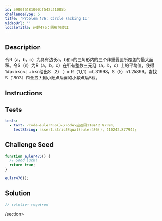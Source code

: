 ```yaml
---
id: 5900f5481000cf542c51005b
challengeType: 5
title: 'Problem 476: Circle Packing II'
videoUrl: ''
localeTitle: 问题476：圆形包装II
---
```


## Description
<section id="description">令R（a，b，c）为具有边长a，b和c的三角形内的三个非重叠圆所覆盖的最大面积。令S（n）为R（a，b，c）在所有整数三元组（a，b，c）上的平均值，使得1≤a≤b≤c&lt;a +b≤n给出S（2） ）= R（1,1,1）≈0.31998，S（5）≈1.25899。查找S（1803）四舍五入到小数点后面的小数点后5位。 </section>

## Instructions
<section id="instructions">
</section>

## Tests
<section id='tests'>

```yml
tests:
  - text: <code>euler476()</code>应返回110242.87794。
    testString: assert.strictEqual(euler476(), 110242.87794);

```

</section>

## Challenge Seed
<section id='challengeSeed'>

<div id='js-seed'>

```js
function euler476() {
  // Good luck!
  return true;
}

euler476();

```

</div>



</section>

## Solution
<section id='solution'>

```js
// solution required
```

/section>
